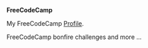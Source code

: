 **FreeCodeCamp**

My FreeCodeCamp [Profile](https://www.freecodecamp.com/se7enb2st).

FreeCodeCamp bonfire challenges and more ... 
